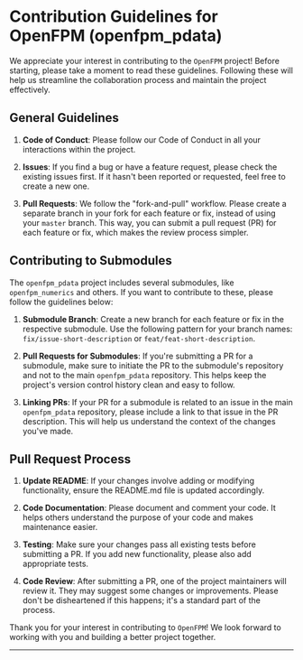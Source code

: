 # Contribution Guidelines for OpenFPM (openfpm_pdata)

We appreciate your interest in contributing to the `OpenFPM` project! Before starting, please take a moment to read these guidelines. Following these will help us streamline the collaboration process and maintain the project effectively.

## General Guidelines

1. **Code of Conduct**: Please follow our Code of Conduct in all your interactions within the project.

2. **Issues**: If you find a bug or have a feature request, please check the existing issues first. If it hasn't been reported or requested, feel free to create a new one.

3. **Pull Requests**: We follow the "fork-and-pull" workflow. Please create a separate branch in your fork for each feature or fix, instead of using your `master` branch. This way, you can submit a pull request (PR) for each feature or fix, which makes the review process simpler.

## Contributing to Submodules

The `openfpm_pdata` project includes several submodules, like `openfpm_numerics` and others. If you want to contribute to these, please follow the guidelines below:

1. **Submodule Branch**: Create a new branch for each feature or fix in the respective submodule. Use the following pattern for your branch names: `fix/issue-short-description` or `feat/feat-short-description`.

2. **Pull Requests for Submodules**: If you're submitting a PR for a submodule, make sure to initiate the PR to the submodule's repository and not to the main `openfpm_pdata` repository. This helps keep the project's version control history clean and easy to follow.

3. **Linking PRs**: If your PR for a submodule is related to an issue in the main `openfpm_pdata` repository, please include a link to that issue in the PR description. This will help us understand the context of the changes you've made.

## Pull Request Process

1. **Update README**: If your changes involve adding or modifying functionality, ensure the README.md file is updated accordingly.

2. **Code Documentation**: Please document and comment your code. It helps others understand the purpose of your code and makes maintenance easier.

3. **Testing**: Make sure your changes pass all existing tests before submitting a PR. If you add new functionality, please also add appropriate tests.

4. **Code Review**: After submitting a PR, one of the project maintainers will review it. They may suggest some changes or improvements. Please don't be disheartened if this happens; it's a standard part of the process.

Thank you for your interest in contributing to `OpenFPM`! We look forward to working with you and building a better project together.

---
